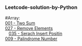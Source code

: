 
### Leetcode-solution-by-Python

    
#Array:<br>
    [001 - Two Sum](https://github.com/TruemanLv/Leetcode-solution-by-Python/blob/master/001%20-%20Two%20Sum)<br>
    [027 - Remove Elements](https://github.com/TruemanLv/Leetcode-solution-by-Python/blob/master/027-RemoveElement.py)<br>
    [035 - Serach Insert Positin](https://github.com/TruemanLv/Leetcode-solution-by-Python/blob/master/035%20-%20Search%20Insert%20Position.py)<br>
    [009 - Palindrome Number](https://github.com/TruemanLv/Leetcode-solution-by-Python/blob/master/009%20-%20Palindrome%20Number.py)
